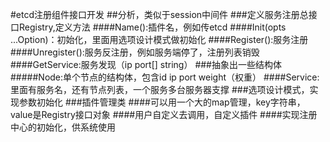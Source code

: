#etcd注册组件接口开发
##分析，类似于session中间件
###定义服务注册总接口Registry,定义方法
####Name():插件名，例如传etcd
####Init(opts ...Option)：初始化，里面用选项设计模式做初始化
####Register():服务注册
####Unregister():服务反注册，例如服务端停了，注册列表销毁
####GetService:服务发现（ip port[] string）
###抽象出一些结构体
#####Node:单个节点的结构体，包含id ip port weight（权重）
####Service:里面有服务名，还有节点列表，一个服务多台服务器支撑
###选项设计模式，实现参数初始化
###插件管理类
####可以用一个大的map管理，key字符串，value是Registry接口对象
####用户自定义去调用，自定义插件
####实现注册中心的初始化，供系统使用
